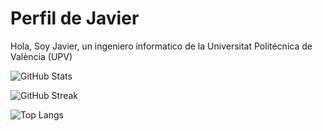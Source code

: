 
# Perfil de Javier

Hola, Soy Javier, un ingeniero informatico de la Universitat Politécnica de València (UPV)

![GitHub Stats](https://github-readme-stats.vercel.app/api?username=JaviMGG&show_icons=true&count_private=true&bg_color=000000&title_color=FFA500&text_color=FFFFFF&icon_color=FFA500)

![GitHub Streak](https://github-readme-streak-stats.herokuapp.com/?user=JaviMGG&theme=dark&hide_border=false&background=000000&ring=FFA500&fire=FFA500&currStreakLabel=FFA500)

![Top Langs](https://github-readme-stats.vercel.app/api/top-langs/?username=JaviMGG&layout=compact&bg_color=000000&title_color=FFA500&text_color=FFFFFF)

